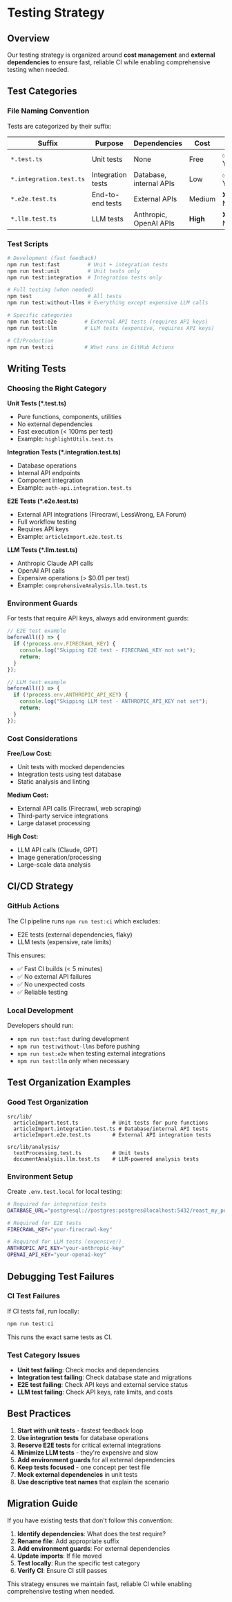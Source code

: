 # Testing Strategy

## Overview

Our testing strategy is organized around **cost management** and **external dependencies** to ensure fast, reliable CI while enabling comprehensive testing when needed.

## Test Categories

### File Naming Convention

Tests are categorized by their suffix:

| Suffix | Purpose | Dependencies | Cost | CI |
|--------|---------|--------------|------|-----|
| `*.test.ts` | Unit tests | None | Free | ✅ Yes |
| `*.integration.test.ts` | Integration tests | Database, internal APIs | Low | ✅ Yes |
| `*.e2e.test.ts` | End-to-end tests | External APIs | Medium | ❌ No |
| `*.llm.test.ts` | LLM tests | Anthropic, OpenAI APIs | **High** | ❌ No |

### Test Scripts

```bash
# Development (fast feedback)
npm run test:fast         # Unit + integration tests
npm run test:unit         # Unit tests only
npm run test:integration  # Integration tests only

# Full testing (when needed)
npm test                  # All tests
npm run test:without-llms # Everything except expensive LLM calls

# Specific categories
npm run test:e2e         # External API tests (requires API keys)
npm run test:llm         # LLM tests (expensive, requires API keys)

# CI/Production
npm run test:ci          # What runs in GitHub Actions
```

## Writing Tests

### Choosing the Right Category

**Unit Tests (*.test.ts)**
- Pure functions, components, utilities
- No external dependencies
- Fast execution (< 100ms per test)
- Example: `highlightUtils.test.ts`

**Integration Tests (*.integration.test.ts)**
- Database operations
- Internal API endpoints
- Component integration
- Example: `auth-api.integration.test.ts`

**E2E Tests (*.e2e.test.ts)**
- External API integrations (Firecrawl, LessWrong, EA Forum)
- Full workflow testing
- Requires API keys
- Example: `articleImport.e2e.test.ts`

**LLM Tests (*.llm.test.ts)**
- Anthropic Claude API calls
- OpenAI API calls
- Expensive operations (> $0.01 per test)
- Example: `comprehensiveAnalysis.llm.test.ts`

### Environment Guards

For tests that require API keys, always add environment guards:

```typescript
// E2E test example
beforeAll(() => {
  if (!process.env.FIRECRAWL_KEY) {
    console.log("Skipping E2E test - FIRECRAWL_KEY not set");
    return;
  }
});

// LLM test example
beforeAll(() => {
  if (!process.env.ANTHROPIC_API_KEY) {
    console.log("Skipping LLM test - ANTHROPIC_API_KEY not set");
    return;
  }
});
```

### Cost Considerations

**Free/Low Cost:**
- Unit tests with mocked dependencies
- Integration tests using test database
- Static analysis and linting

**Medium Cost:**
- External API calls (Firecrawl, web scraping)
- Third-party service integrations
- Large dataset processing

**High Cost:**
- LLM API calls (Claude, GPT)
- Image generation/processing
- Large-scale data analysis

## CI/CD Strategy

### GitHub Actions

The CI pipeline runs `npm run test:ci` which excludes:
- E2E tests (external dependencies, flaky)
- LLM tests (expensive, rate limits)

This ensures:
- ✅ Fast CI builds (< 5 minutes)
- ✅ No external API failures
- ✅ No unexpected costs
- ✅ Reliable testing

### Local Development

Developers should run:
- `npm run test:fast` during development
- `npm run test:without-llms` before pushing
- `npm run test:e2e` when testing external integrations
- `npm run test:llm` only when necessary

## Test Organization Examples

### Good Test Organization

```
src/lib/
  articleImport.test.ts           # Unit tests for pure functions
  articleImport.integration.test.ts # Database/internal API tests
  articleImport.e2e.test.ts       # External API integration tests

src/lib/analysis/
  textProcessing.test.ts          # Unit tests
  documentAnalysis.llm.test.ts    # LLM-powered analysis tests
```

### Environment Setup

Create `.env.test.local` for local testing:

```bash
# Required for integration tests
DATABASE_URL="postgresql://postgres:postgres@localhost:5432/roast_my_post_test"

# Required for E2E tests
FIRECRAWL_KEY="your-firecrawl-key"

# Required for LLM tests (expensive!)
ANTHROPIC_API_KEY="your-anthropic-key"
OPENAI_API_KEY="your-openai-key"
```

## Debugging Test Failures

### CI Test Failures

If CI tests fail, run locally:
```bash
npm run test:ci
```

This runs the exact same tests as CI.

### Test Category Issues

- **Unit test failing**: Check mocks and dependencies
- **Integration test failing**: Check database state and migrations
- **E2E test failing**: Check API keys and external service status
- **LLM test failing**: Check API keys, rate limits, and costs

## Best Practices

1. **Start with unit tests** - fastest feedback loop
2. **Use integration tests** for database operations
3. **Reserve E2E tests** for critical external integrations
4. **Minimize LLM tests** - they're expensive and slow
5. **Add environment guards** for all external dependencies
6. **Keep tests focused** - one concept per test file
7. **Mock external dependencies** in unit tests
8. **Use descriptive test names** that explain the scenario

## Migration Guide

If you have existing tests that don't follow this convention:

1. **Identify dependencies**: What does the test require?
2. **Rename file**: Add appropriate suffix
3. **Add environment guards**: For external dependencies
4. **Update imports**: If file moved
5. **Test locally**: Run the specific test category
6. **Verify CI**: Ensure CI still passes

This strategy ensures we maintain fast, reliable CI while enabling comprehensive testing when needed.